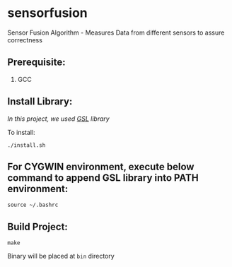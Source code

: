 # sensorfusion
Sensor Fusion Algorithm - Measures Data from different sensors to assure correctness

## Prerequisite:
1. GCC


## Install Library:
_In this project, we used [*GSL*](https://www.gnu.org/software/gsl/doc/html/index.html#) library_

To install:

```
./install.sh
```

## For CYGWIN environment, execute below command to append GSL library into PATH environment:
```
source ~/.bashrc
```

## Build Project:
```
make
```

Binary will be placed at `bin` directory
